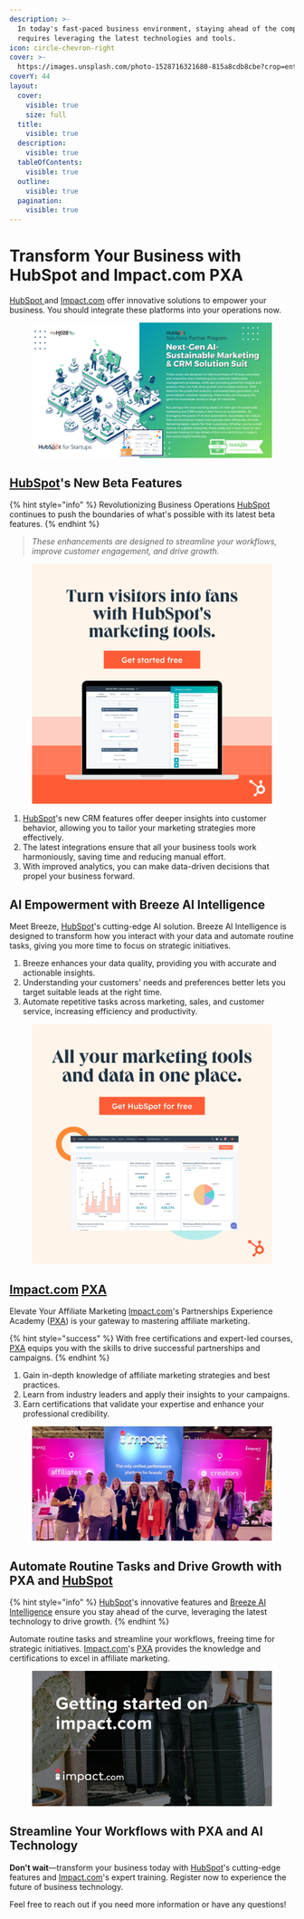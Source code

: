 ```yaml
---
description: >-
  In today's fast-paced business environment, staying ahead of the competition
  requires leveraging the latest technologies and tools.
icon: circle-chevron-right
cover: >-
  https://images.unsplash.com/photo-1528716321680-815a8cdb8cbe?crop=entropy&cs=srgb&fm=jpg&ixid=M3wxOTcwMjR8MHwxfHNlYXJjaHw2fHxncm93dGh8ZW58MHx8fHwxNzI3MzU3NTM0fDA&ixlib=rb-4.0.3&q=85
coverY: 44
layout:
  cover:
    visible: true
    size: full
  title:
    visible: true
  description:
    visible: true
  tableOfContents:
    visible: true
  outline:
    visible: true
  pagination:
    visible: true
---
```


# Transform Your Business with HubSpot and Impact.com PXA

[HubSpot ](https://hubspot.sjv.io/21O0Wz)and [Impact.com](https://goto.impact.com/0ZeXaE) offer innovative solutions to empower your business. You should integrate these platforms into your operations now.

<figure><img src="../.gitbook/assets/Provider Presentation - HubSpot - myHerb promo.png" alt=""><figcaption></figcaption></figure>

## [HubSpot](https://hubspot.sjv.io/21O0Wz)'s New Beta Features

{% hint style="info" %}
Revolutionizing Business Operations [HubSpot](https://hubspot.sjv.io/21O0Wz) continues to push the boundaries of what's possible with its latest beta features.
{% endhint %}

> _These enhancements are designed to streamline your workflows, improve customer engagement, and drive growth._

<figure><img src="../.gitbook/assets/Marketing_Hub_(1)__Square.png" alt=""><figcaption></figcaption></figure>

1. [HubSpot](https://hubspot.sjv.io/21O0Wz)'s new CRM features offer deeper insights into customer behavior, allowing you to tailor your marketing strategies more effectively.
2. The latest integrations ensure that all your business tools work harmoniously, saving time and reducing manual effort.
3. With improved analytics, you can make data-driven decisions that propel your business forward.

## AI Empowerment with Breeze AI Intelligence

Meet Breeze, [HubSpot](https://hubspot.sjv.io/21O0Wz)'s cutting-edge AI solution. Breeze AI Intelligence is designed to transform how you interact with your data and automate routine tasks, giving you more time to focus on strategic initiatives.

1. Breeze enhances your data quality, providing you with accurate and actionable insights.
2. Understanding your customers' needs and preferences better lets you target suitable leads at the right time.
3. Automate repetitive tasks across marketing, sales, and customer service, increasing efficiency and productivity.

<figure><img src="../.gitbook/assets/Marketing_Hub_(2)__Square.png" alt=""><figcaption></figcaption></figure>

## [Impact.com](https://goto.impact.com/c/2636863/2070238/24933) [PXA](https://goto.impact.com/0ZeXaE)

Elevate Your Affiliate Marketing [Impact.com](https://goto.impact.com/0ZeXaE)'s Partnerships Experience Academy ([PXA](https://goto.impact.com/0ZeXaE)) is your gateway to mastering affiliate marketing.&#x20;

{% hint style="success" %}
With free certifications and expert-led courses, [PXA](https://goto.impact.com/0ZeXaE) equips you with the skills to drive successful partnerships and campaigns.
{% endhint %}

1. Gain in-depth knowledge of affiliate marketing strategies and best practices.
2. Learn from industry leaders and apply their insights to your campaigns.
3. Earn certifications that validate your expertise and enhance your professional credibility.

<figure><img src="../.gitbook/assets/Team-impact.com-at-DMEXCO-event-2023-1200x574.png" alt=""><figcaption></figcaption></figure>

## Automate Routine Tasks and Drive Growth with PXA and [HubSpot](https://hubspot.sjv.io/21O0Wz)

{% hint style="info" %}
[HubSpot](https://hubspot.sjv.io/21O0Wz)'s innovative features and [Breeze AI Intelligence](https://hubspot.sjv.io/21O0Wz) ensure you stay ahead of the curve, leveraging the latest technology to drive growth.
{% endhint %}

Automate routine tasks and streamline your workflows, freeing time for strategic initiatives. [Impact.com](https://goto.impact.com/0ZeXaE)'s [PXA](https://goto.impact.com/0ZeXaE) provides the knowledge and certifications to excel in affiliate marketing.&#x20;

<div data-full-width="true">

<figure><img src="../.gitbook/assets/hq720.jpg" alt=""><figcaption></figcaption></figure>

</div>

## Streamline Your Workflows with PXA and AI Technology

**Don't wait**—transform your business today with [HubSpot](https://hubspot.sjv.io/21O0Wz)'s cutting-edge features and [Impact.com](https://goto.impact.com/0ZeXaE)'s expert training. Register now to experience the future of business technology.

Feel free to reach out if you need more information or have any questions!
